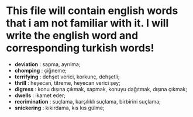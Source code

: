 # This file will contain english words that i am not familiar with it. I will write the english word and corresponding turkish words!

- **deviation** : sapma, ayrılma;
- **chomping** : çiğneme;
- **terrifying** : dehşet verici, korkunç, dehşetli;
- **thrill** : heyecan, titreme, heyecan verici şey;
- **digress** : konu dışına çıkmak, sapmak, konuyu dağıtmak, dışına çıkmak;
- **dwells** : ikamet eder;
- **recrimination** : suçlama, karşılıklı suçlama, birbirini suçlama;
- **snickering** : kıkırdama, kıs kıs gülme;